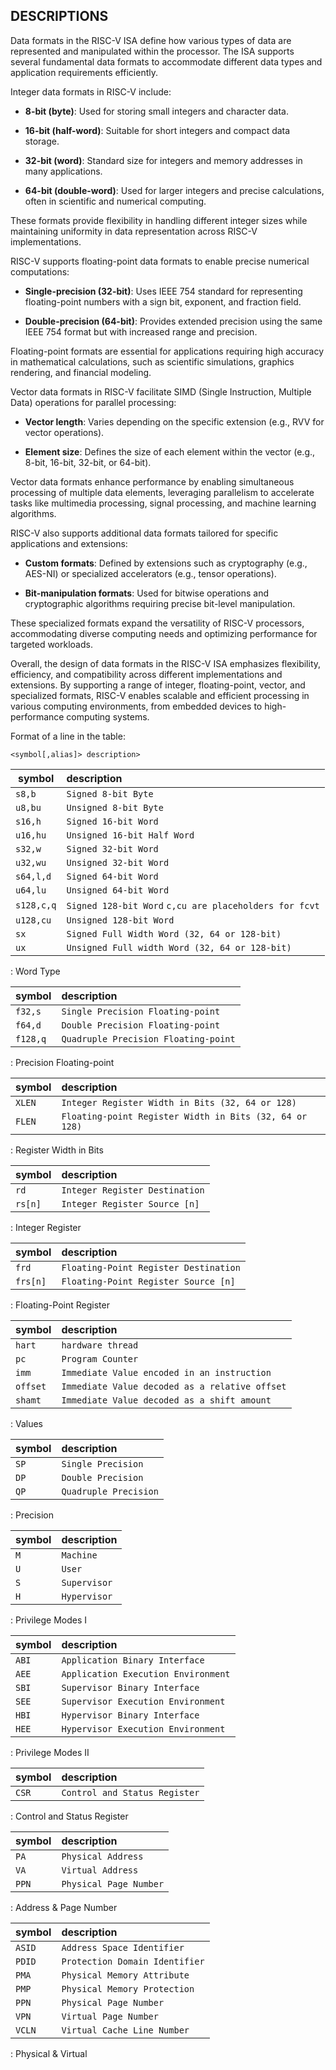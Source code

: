 ## DESCRIPTIONS

Data formats in the RISC-V ISA define how various types of data are represented and manipulated within the processor. The ISA supports several fundamental data formats to accommodate different data types and application requirements efficiently.

Integer data formats in RISC-V include:

- **8-bit (byte)**: Used for storing small integers and character data.

- **16-bit (half-word)**: Suitable for short integers and compact data storage.

- **32-bit (word)**: Standard size for integers and memory addresses in many applications.

- **64-bit (double-word)**: Used for larger integers and precise calculations, often in scientific and numerical computing.

These formats provide flexibility in handling different integer sizes while maintaining uniformity in data representation across RISC-V implementations.

RISC-V supports floating-point data formats to enable precise numerical computations:

- **Single-precision (32-bit)**: Uses IEEE 754 standard for representing floating-point numbers with a sign bit, exponent, and fraction field.

- **Double-precision (64-bit)**: Provides extended precision using the same IEEE 754 format but with increased range and precision.

Floating-point formats are essential for applications requiring high accuracy in mathematical calculations, such as scientific simulations, graphics rendering, and financial modeling.

Vector data formats in RISC-V facilitate SIMD (Single Instruction, Multiple Data) operations for parallel processing:

- **Vector length**: Varies depending on the specific extension (e.g., RVV for vector operations).

- **Element size**: Defines the size of each element within the vector (e.g., 8-bit, 16-bit, 32-bit, or 64-bit).

Vector data formats enhance performance by enabling simultaneous processing of multiple data elements, leveraging parallelism to accelerate tasks like multimedia processing, signal processing, and machine learning algorithms.

RISC-V also supports additional data formats tailored for specific applications and extensions:

- **Custom formats**: Defined by extensions such as cryptography (e.g., AES-NI) or specialized accelerators (e.g., tensor operations).

- **Bit-manipulation formats**: Used for bitwise operations and cryptographic algorithms requiring precise bit-level manipulation.

These specialized formats expand the versatility of RISC-V processors, accommodating diverse computing needs and optimizing performance for targeted workloads.

Overall, the design of data formats in the RISC-V ISA emphasizes flexibility, efficiency, and compatibility across different implementations and extensions. By supporting a range of integer, floating-point, vector, and specialized formats, RISC-V enables scalable and efficient processing in various computing environments, from embedded devices to high-performance computing systems.

Format of a line in the table:

`<symbol[,alias]> description>`

| symbol        | description                                             |
|---------------|:--------------------------------------------------------|
| `s8,b`        | `Signed 8-bit Byte`                                     |
| `u8,bu`       | `Unsigned 8-bit Byte`                                   |
| `s16,h`       | `Signed 16-bit Word`                                    |
| `u16,hu`      | `Unsigned 16-bit Half Word`                             |
| `s32,w`       | `Signed 32-bit Word`                                    |
| `u32,wu`      | `Unsigned 32-bit Word`                                  |
| `s64,l,d`     | `Signed 64-bit Word`                                    |
| `u64,lu`      | `Unsigned 64-bit Word`                                  |
| `s128,c,q`    | `Signed 128-bit Word` `c,cu are placeholders for fcvt`  |
| `u128,cu`     | `Unsigned 128-bit Word`                                 |
| `sx`          | `Signed Full Width Word (32, 64 or 128-bit)`            |
| `ux`          | `Unsigned Full width Word (32, 64 or 128-bit)`          |
: Word Type

| symbol        | description                                             |
|---------------|:--------------------------------------------------------|
| `f32,s`       | `Single Precision Floating-point`                       |
| `f64,d`       | `Double Precision Floating-point`                       |
| `f128,q`      | `Quadruple Precision Floating-point`                    |
: Precision Floating-point

| symbol        | description                                             |
|---------------|:--------------------------------------------------------|
| `XLEN`        | `Integer Register Width in Bits (32, 64 or 128)`        |
| `FLEN`        | `Floating-point Register Width in Bits (32, 64 or 128)` |
: Register Width in Bits

| symbol        | description                                             |
|---------------|:--------------------------------------------------------|
| `rd`          | `Integer Register Destination`                          |
| `rs[n]`       | `Integer Register Source [n]`                           |
: Integer Register

| symbol        | description                                             |
|---------------|:--------------------------------------------------------|
| `frd`         | `Floating-Point Register Destination`                   |
| `frs[n]`      | `Floating-Point Register Source [n]`                    |
: Floating-Point Register

| symbol        | description                                             |
|---------------|:--------------------------------------------------------|
| `hart`        | `hardware thread`                                       |
| `pc`          | `Program Counter`                                       |
| `imm`         | `Immediate Value encoded in an instruction`             |
| `offset`      | `Immediate Value decoded as a relative offset`          |
| `shamt`       | `Immediate Value decoded as a shift amount`             |
: Values

| symbol        | description                                             |
|---------------|:--------------------------------------------------------|
| `SP`          | `Single Precision`                                      |
| `DP`          | `Double Precision`                                      |
| `QP`          | `Quadruple Precision`                                   |
: Precision

| symbol        | description                                             |
|---------------|:--------------------------------------------------------|
| `M`           | `Machine`                                               |
| `U`           | `User`                                                  |
| `S`           | `Supervisor`                                            |
| `H`           | `Hypervisor`                                            |
: Privilege Modes I

| symbol        | description                                             |
|---------------|:--------------------------------------------------------|
| `ABI`         | `Application Binary Interface`                          |
| `AEE`         | `Application Execution Environment`                     |
| `SBI`         | `Supervisor Binary Interface`                           |
| `SEE`         | `Supervisor Execution Environment`                      |
| `HBI`         | `Hypervisor Binary Interface`                           |
| `HEE`         | `Hypervisor Execution Environment`                      |
: Privilege Modes II

| symbol        | description                                             |
|---------------|:--------------------------------------------------------|
| `CSR`         | `Control and Status Register`                           |
: Control and Status Register

| symbol        | description                                             |
|---------------|:--------------------------------------------------------|
| `PA`          | `Physical Address`                                      |
| `VA`          | `Virtual Address`                                       |
| `PPN`         | `Physical Page Number`                                  |
: Address & Page Number

| symbol        | description                                             |
|---------------|:--------------------------------------------------------|
| `ASID`        | `Address Space Identifier`                              |
| `PDID`        | `Protection Domain Identifier`                          |
| `PMA`         | `Physical Memory Attribute`                             |
| `PMP`         | `Physical Memory Protection`                            |
| `PPN`         | `Physical Page Number`                                  |
| `VPN`         | `Virtual Page Number`                                   |
| `VCLN`        | `Virtual Cache Line Number`                             |
: Physical & Virtual
